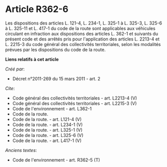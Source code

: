 # Article R362-6

Les dispositions des articles L. 121-4, 
L. 234-1, L. 325-1 à L. 325-3, L. 325-6 à L. 325-11 et L. 417-1 du code de la route sont applicables aux véhicules circulant
en infraction aux dispositions des articles L. 362-1 et suivants du présent code et des arrêtés pris pour l'application des
articles L. 2213-4 et L. 2215-3 du code général des collectivités territoriales, selon les modalités prévues par les
dispositions du code de la route.

**Liens relatifs à cet article**

_Créé par_:

  - Décret n°2011-269 du 15 mars 2011 - art. 2

_Cite_:

  - Code général des collectivités territoriales - art. L2213-4 (V)
  - Code général des collectivités territoriales - art. L2215-3 (V)
  - Code de l'environnement - art. L362-1
  - Code de la route.
  - Code de la route. - art. L121-4 (V)
  - Code de la route. - art. L234-1 (V)
  - Code de la route. - art. L325-1 (V)
  - Code de la route. - art. L325-6 (V)
  - Code de la route. - art. L417-1 (V)

_Anciens textes_:

  - Code de l'environnement - art. R362-5 (T)
